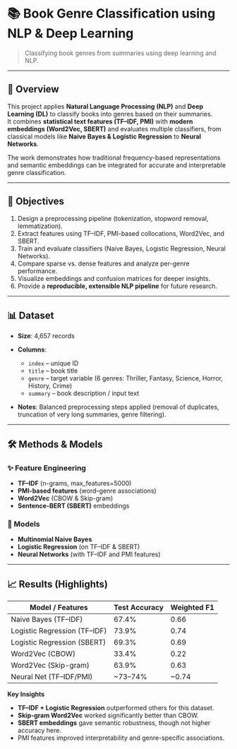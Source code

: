 # 📚 Book Genre Classification using NLP & Deep Learning  

> Classifying book genres from summaries using deep learning and NLP.

---

## 🔎 Overview  
This project applies **Natural Language Processing (NLP)** and **Deep Learning (DL)** to classify books into genres based on their summaries.  
It combines **statistical text features (TF–IDF, PMI)** with **modern embeddings (Word2Vec, SBERT)** and evaluates multiple classifiers, from classical models like **Naive Bayes & Logistic Regression** to **Neural Networks**.  

The work demonstrates how traditional frequency-based representations and semantic embeddings can be integrated for accurate and interpretable genre classification.  

---

## 🎯 Objectives  
1. Design a preprocessing pipeline (tokenization, stopword removal, lemmatization).  
2. Extract features using TF–IDF, PMI-based collocations, Word2Vec, and SBERT.  
3. Train and evaluate classifiers (Naive Bayes, Logistic Regression, Neural Networks).  
4. Compare sparse vs. dense features and analyze per-genre performance.  
5. Visualize embeddings and confusion matrices for deeper insights.  
6. Provide a **reproducible, extensible NLP pipeline** for future research.  

---

## 📊 Dataset  
- **Size**: 4,657 records  
- **Columns**:  
  - `index` – unique ID  
  - `title` – book title  
  - `genre` – target variable (6 genres: Thriller, Fantasy, Science, Horror, History, Crime)  
  - `summary` – book description / input text  

- **Notes**: Balanced preprocessing steps applied (removal of duplicates, truncation of very long summaries, genre filtering).  

---

## 🛠 Methods & Models  

### ✨ Feature Engineering  
- **TF–IDF** (n-grams, max_features=5000)  
- **PMI-based features** (word–genre associations)  
- **Word2Vec** (CBOW & Skip-gram)  
- **Sentence-BERT (SBERT)** embeddings  

### 🤖 Models  
- **Multinomial Naive Bayes**  
- **Logistic Regression** (on TF–IDF & SBERT)  
- **Neural Networks** (with TF–IDF and PMI features)  

---

## 📈 Results (Highlights)  

| Model / Features            | Test Accuracy | Weighted F1 |
|------------------------------|---------------|-------------|
| Naive Bayes (TF–IDF)        | 67.4%         | 0.66        |
| Logistic Regression (TF–IDF)| 73.9%         | 0.74        |
| Logistic Regression (SBERT) | 69.3%         | 0.69        |
| Word2Vec (CBOW)             | 33.4%         | 0.22        |
| Word2Vec (Skip-gram)        | 63.9%         | 0.63        |
| Neural Net (TF–IDF/PMI)     | ~73–74%       | ~0.74       |

**Key Insights**  
- **TF–IDF + Logistic Regression** outperformed others for this dataset.  
- **Skip-gram Word2Vec** worked significantly better than CBOW.  
- **SBERT embeddings** gave semantic robustness, though not higher accuracy here.  
- PMI features improved interpretability and genre-specific associations.  

